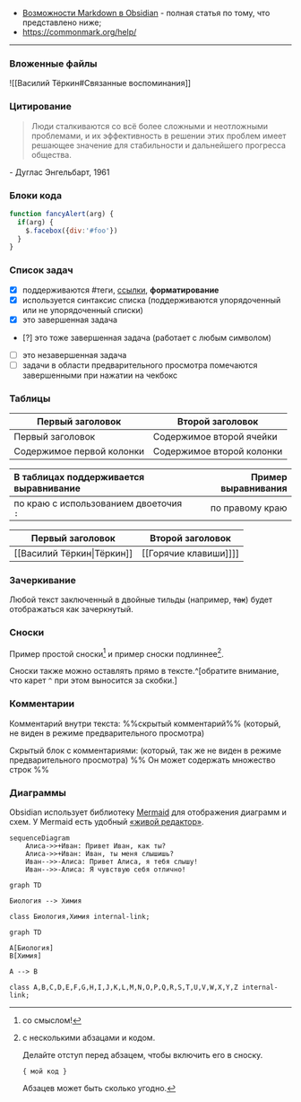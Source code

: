 * [Возможности Markdown в Obsidian](https://publish.obsidian.md/help-ru/Руководства/Форматирование+заметок) - полная статья по тому, что представлено ниже;
* https://commonmark.org/help/
___
### Вложенные файлы
![[Василий Тёркин#Связанные воспоминания]]

### Цитирование
> Люди сталкиваются со всё более сложными и неотложными проблемами, и их эффективность в решении этих проблем имеет решающее значение для стабильности и дальнейшего прогресса общества.

\- Дуглас Энгельбарт, 1961

### Блоки кода
```js
function fancyAlert(arg) {
  if(arg) {
    $.facebox({div:'#foo'})
  }
}
```

### Список задач
- [x] поддерживаются #теги, [ссылки](), **форматирование**
- [x] используется синтаксис списка (поддерживаются упорядоченный или не упорядоченный списки)
- [x] это завершенная задача
- [?] это тоже завершенная задача (работает с любым символом)
- [ ] это незавершенная задача
- [ ] задачи в области предварительного просмотра помечаются завершенными при нажатии на чекбокс

### Таблицы
| Первый заголовок          | Второй заголовок          |
| ------------------------- | ------------------------- |
| Первый заголовок          | Содержимое второй ячейки  |
| Содержимое первой колонки | Содержимое второй колонки |

В таблицах поддерживается выравнивание | Пример выравнивания
:------------|------------:
по краю с использованием двоеточия `:` | по правому краю

| Первый заголовок           | Второй заголовок                   |
| -------------------------- | ---------------------------------- |
| [[Василий Тёркин\|Тёркин]] | [[Горячие клавиши]]]] |
### Зачеркивание
Любой текст заключенный в двойные тильды (например, ~~так~~) будет отображаться как зачеркнутый.

### Сноски
Пример простой сноски[^1] и пример сноски подлиннее[^большая_сноска].

[^1]: со смыслом!

[^большая_сноска]: с несколькими абзацами и кодом.
	
	Делайте отступ перед абзацем, чтобы включить его в сноску.
	
	`{ мой код }`
	
	Абзацев может быть сколько угодно.

Сноски также можно оставлять прямо в тексте.^[обратите внимание, что карет `^` при этом выносится за скобки.]

### Комментарии
Комментарий внутри текста: %%скрытый комментарий%% (который, не виден в режиме предварительного просмотра)

Скрытый блок с комментариями: (который, так же не виден в режиме предварительного просмотра)
%%
Он может содержать
множество строк
%%

### Диаграммы
Obsidian использует библиотеку [Mermaid](https://mermaid-js.github.io/) для отображения диаграмм и схем. У Mermaid есть удобный [«живой редактор»](https://mermaid-js.github.io/mermaid-live-editor).

```mermaid
sequenceDiagram
    Алиса->>+Иван: Привет Иван, как ты?
    Алиса->>+Иван: Иван, ты меня слышишь?
    Иван-->>-Алиса: Привет Алиса, я тебя слышу!
    Иван-->>-Алиса: Я чувствую себя отлично!
```

```mermaid
graph TD

Биология --> Химия

class Биология,Химия internal-link;
```


```mermaid
graph TD

A[Биология]
B[Химия]

A --> B

class A,B,C,D,E,F,G,H,I,J,K,L,M,N,O,P,Q,R,S,T,U,V,W,X,Y,Z internal-link;
```